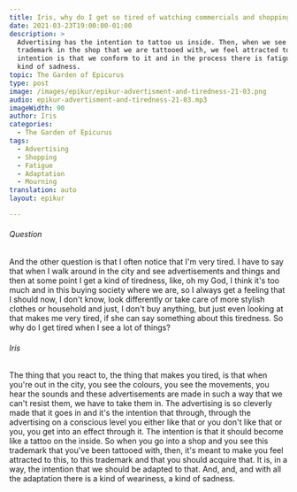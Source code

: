 ```yaml
---
title: Iris, why do I get so tired of watching commercials and shopping?
date: 2021-03-23T19:00:00-01:00
description: >
  Advertising has the intention to tattoo us inside. Then, when we see a
  trademark in the shop that we are tattooed with, we feel attracted to it. The
  intention is that we conform to it and in the process there is fatigue and a
  kind of sadness.
topic: The Garden of Epicurus
type: post
image: /images/epikur/epikur-advertisment-and-tiredness-21-03.png
audio: epikur-advertisment-and-tiredness-21-03.mp3
imageWidth: 90
author: Iris
categories:
  - The Garden of Epicurus
tags:
  - Advertising
  - Shopping
  - Fatigue
  - Adaptation
  - Mourning
translation: auto
layout: epikur

---
```


###### Question
And the other question is that I often notice that I'm very tired.
I have to say that when I walk around in the city and see advertisements and things and then at some point I get a kind of tiredness, like, oh my God, I think it's too much and in this buying society where we are, so I always get a feeling that I should now, I don't know, look differently or take care of more stylish clothes or household and just, I don't buy anything, but just even looking at that makes me very tired, if she can say something about this tiredness.
So why do I get tired when I see a lot of things?

###### Iris
The thing that you react to, the thing that makes you tired, is that when you're out in the city, you see the colours, you see the movements, you hear the sounds and these advertisements are made in such a way that we can't resist them, we have to take them in.
The advertising is so cleverly made that it goes in and it's the intention that through, through the advertising on a conscious level you either like that or you don't like that or you, you get into an effect through it.
The intention is that it should become like a tattoo on the inside.
So when you go into a shop and you see this trademark that you've been tattooed with, then, it's meant to make you feel attracted to this, to this trademark and that you should acquire that.
It is, in a way, the intention that we should be adapted to that.
And, and, and with all the adaptation there is a kind of weariness, a kind of sadness.
